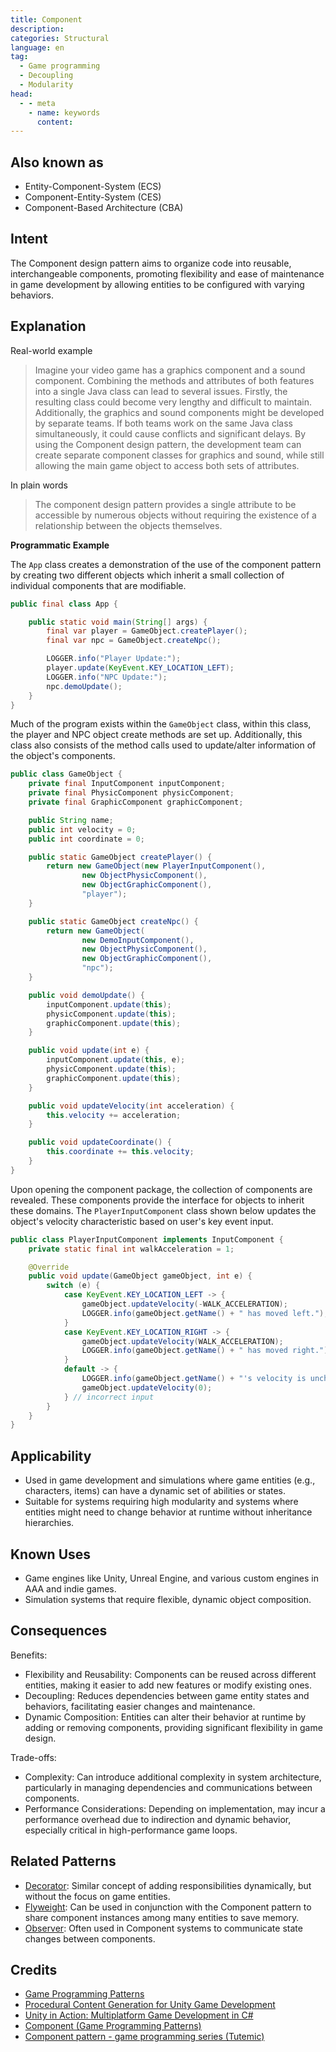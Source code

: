 ```yaml
---
title: Component
description:
categories: Structural
language: en
tag:
  - Game programming
  - Decoupling
  - Modularity
head:
  - - meta
    - name: keywords
      content:
---
```


## Also known as

* Entity-Component-System (ECS)
* Component-Entity-System (CES)
* Component-Based Architecture (CBA)

## Intent

The Component design pattern aims to organize code into reusable, interchangeable components, promoting flexibility and ease of maintenance in game development by allowing entities to be configured with varying behaviors.

## Explanation

Real-world example

> Imagine your video game has a graphics component and a sound component. Combining the methods and attributes of both features into a single Java class can lead to several issues. Firstly, the resulting class could become very lengthy and difficult to maintain. Additionally, the graphics and sound components might be developed by separate teams. If both teams work on the same Java class simultaneously, it could cause conflicts and significant delays. By using the Component design pattern, the development team can create separate component classes for graphics and sound, while still allowing the main game object to access both sets of attributes.

In plain words

> The component design pattern provides a single attribute to be accessible by numerous objects without requiring the existence of a relationship between the objects themselves.

**Programmatic Example**

The `App` class creates a demonstration of the use of the component pattern by creating two different objects which inherit a small collection of individual components that are modifiable.

```java
public final class App {

    public static void main(String[] args) {
        final var player = GameObject.createPlayer();
        final var npc = GameObject.createNpc();

        LOGGER.info("Player Update:");
        player.update(KeyEvent.KEY_LOCATION_LEFT);
        LOGGER.info("NPC Update:");
        npc.demoUpdate();
    }
}
```

Much of the program exists within the `GameObject` class, within this class, the player and NPC object create methods are set up. Additionally, this class also consists of the method calls used to update/alter information of the object's components.

```java
public class GameObject {
    private final InputComponent inputComponent;
    private final PhysicComponent physicComponent;
    private final GraphicComponent graphicComponent;

    public String name;
    public int velocity = 0;
    public int coordinate = 0;

    public static GameObject createPlayer() {
        return new GameObject(new PlayerInputComponent(),
                new ObjectPhysicComponent(),
                new ObjectGraphicComponent(),
                "player");
    }

    public static GameObject createNpc() {
        return new GameObject(
                new DemoInputComponent(),
                new ObjectPhysicComponent(),
                new ObjectGraphicComponent(),
                "npc");
    }

    public void demoUpdate() {
        inputComponent.update(this);
        physicComponent.update(this);
        graphicComponent.update(this);
    }

    public void update(int e) {
        inputComponent.update(this, e);
        physicComponent.update(this);
        graphicComponent.update(this);
    }

    public void updateVelocity(int acceleration) {
        this.velocity += acceleration;
    }

    public void updateCoordinate() {
        this.coordinate += this.velocity;
    }
}
```

Upon opening the component package, the collection of components are revealed. These components provide the interface for objects to inherit these domains. The `PlayerInputComponent` class shown below updates the object's velocity characteristic based on user's key event input.

```java
public class PlayerInputComponent implements InputComponent {
    private static final int walkAcceleration = 1;

    @Override
    public void update(GameObject gameObject, int e) {
        switch (e) {
            case KeyEvent.KEY_LOCATION_LEFT -> {
                gameObject.updateVelocity(-WALK_ACCELERATION);
                LOGGER.info(gameObject.getName() + " has moved left.");
            }
            case KeyEvent.KEY_LOCATION_RIGHT -> {
                gameObject.updateVelocity(WALK_ACCELERATION);
                LOGGER.info(gameObject.getName() + " has moved right.");
            }
            default -> {
                LOGGER.info(gameObject.getName() + "'s velocity is unchanged due to the invalid input");
                gameObject.updateVelocity(0);
            } // incorrect input
        }
    }
}
```

## Applicability

* Used in game development and simulations where game entities (e.g., characters, items) can have a dynamic set of abilities or states.
* Suitable for systems requiring high modularity and systems where entities might need to change behavior at runtime without inheritance hierarchies.

## Known Uses

* Game engines like Unity, Unreal Engine, and various custom engines in AAA and indie games.
* Simulation systems that require flexible, dynamic object composition.

## Consequences

Benefits:

* Flexibility and Reusability: Components can be reused across different entities, making it easier to add new features or modify existing ones.
* Decoupling: Reduces dependencies between game entity states and behaviors, facilitating easier changes and maintenance.
* Dynamic Composition: Entities can alter their behavior at runtime by adding or removing components, providing significant flexibility in game design.

Trade-offs:

* Complexity: Can introduce additional complexity in system architecture, particularly in managing dependencies and communications between components.
* Performance Considerations: Depending on implementation, may incur a performance overhead due to indirection and dynamic behavior, especially critical in high-performance game loops.

## Related Patterns

* [Decorator](https://java-design-patterns.com/patterns/decorator/): Similar concept of adding responsibilities dynamically, but without the focus on game entities.
* [Flyweight](https://java-design-patterns.com/patterns/flyweight/): Can be used in conjunction with the Component pattern to share component instances among many entities to save memory.
* [Observer](https://java-design-patterns.com/patterns/observer/): Often used in Component systems to communicate state changes between components.

## Credits

* [Game Programming Patterns](https://amzn.to/4cDRWhV)
* [Procedural Content Generation for Unity Game Development](https://amzn.to/3vBKCTp)
* [Unity in Action: Multiplatform Game Development in C#](https://amzn.to/3THO6vw)
* [Component (Game Programming Patterns)](https://gameprogrammingpatterns.com/component.html)
* [Component pattern - game programming series (Tutemic)](https://www.youtube.com/watch?v=n92GBp2WMkg&ab_channel=Tutemic)
